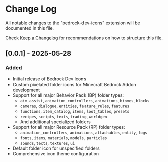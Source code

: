# Change Log

All notable changes to the "bedrock-dev-icons" extension will be documented in this file.

Check [Keep a Changelog](http://keepachangelog.com/) for recommendations on how to structure this file.

## [0.0.1] - 2025-05-28

### Added
- Initial release of Bedrock Dev Icons
- Custom pixelated folder icons for Minecraft Bedrock Addon development
- Support for all major Behavior Pack (BP) folder types:
  - `aim_assist`, `animation_controllers`, `animations`, `biomes`, `blocks`
  - `cameras`, `dialogue`, `entities`, `feature_rules`, `features`
  - `functions`, `item_catalog`, `items`, `loot_tables`, `presets`
  - `recipes`, `scripts`, `texts`, `trading`, `worldgen`
  - And additional specialized folders
- Support for all major Resource Pack (RP) folder types:
  - `animation_controllers`, `animations`, `attachables`, `entity`, `fogs`
  - `fonts`, `items`, `materials`, `models`, `particles`
  - `sounds`, `texts`, `textures`, `ui`
- Default folder icon for unspecified folders
- Comprehensive icon theme configuration
